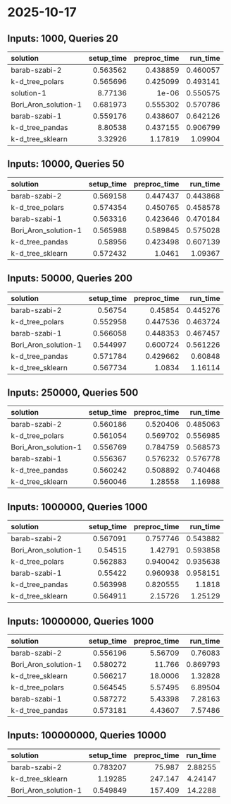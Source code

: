 # 2025-10-17

## Inputs: 1000, Queries 20

| solution             |   setup_time |   preproc_time |   run_time |
|:---------------------|-------------:|---------------:|-----------:|
| barab-szabi-2        |     0.563562 |       0.438859 |   0.460057 |
| k-d_tree_polars      |     0.565696 |       0.425099 |   0.493141 |
| solution-1           |     8.77136  |       1e-06    |   0.550575 |
| Bori_Aron_solution-1 |     0.681973 |       0.555302 |   0.570786 |
| barab-szabi-1        |     0.559176 |       0.438607 |   0.642126 |
| k-d_tree_pandas      |     8.80538  |       0.437155 |   0.906799 |
| k-d_tree_sklearn     |     3.32926  |       1.17819  |   1.09904  |

## Inputs: 10000, Queries 50

| solution             |   setup_time |   preproc_time |   run_time |
|:---------------------|-------------:|---------------:|-----------:|
| barab-szabi-2        |     0.569158 |       0.447437 |   0.443868 |
| k-d_tree_polars      |     0.574354 |       0.450765 |   0.458578 |
| barab-szabi-1        |     0.563316 |       0.423646 |   0.470184 |
| Bori_Aron_solution-1 |     0.565988 |       0.589845 |   0.575028 |
| k-d_tree_pandas      |     0.58956  |       0.423498 |   0.607139 |
| k-d_tree_sklearn     |     0.572432 |       1.0461   |   1.09367  |

## Inputs: 50000, Queries 200

| solution             |   setup_time |   preproc_time |   run_time |
|:---------------------|-------------:|---------------:|-----------:|
| barab-szabi-2        |     0.56754  |       0.45854  |   0.445276 |
| k-d_tree_polars      |     0.552958 |       0.447536 |   0.463724 |
| barab-szabi-1        |     0.566058 |       0.448353 |   0.467457 |
| Bori_Aron_solution-1 |     0.544997 |       0.600724 |   0.561226 |
| k-d_tree_pandas      |     0.571784 |       0.429662 |   0.60848  |
| k-d_tree_sklearn     |     0.567734 |       1.0834   |   1.16114  |

## Inputs: 250000, Queries 500

| solution             |   setup_time |   preproc_time |   run_time |
|:---------------------|-------------:|---------------:|-----------:|
| barab-szabi-2        |     0.560186 |       0.520406 |   0.485063 |
| k-d_tree_polars      |     0.561054 |       0.569702 |   0.556985 |
| Bori_Aron_solution-1 |     0.556769 |       0.784759 |   0.568573 |
| barab-szabi-1        |     0.556367 |       0.576232 |   0.576778 |
| k-d_tree_pandas      |     0.560242 |       0.508892 |   0.740468 |
| k-d_tree_sklearn     |     0.560046 |       1.28558  |   1.16988  |

## Inputs: 1000000, Queries 1000

| solution             |   setup_time |   preproc_time |   run_time |
|:---------------------|-------------:|---------------:|-----------:|
| barab-szabi-2        |     0.567091 |       0.757746 |   0.543882 |
| Bori_Aron_solution-1 |     0.54515  |       1.42791  |   0.593858 |
| k-d_tree_polars      |     0.562883 |       0.940042 |   0.935638 |
| barab-szabi-1        |     0.55422  |       0.960938 |   0.958151 |
| k-d_tree_pandas      |     0.563998 |       0.820555 |   1.1818   |
| k-d_tree_sklearn     |     0.564911 |       2.15726  |   1.25129  |

## Inputs: 10000000, Queries 1000

| solution             |   setup_time |   preproc_time |   run_time |
|:---------------------|-------------:|---------------:|-----------:|
| barab-szabi-2        |     0.556196 |        5.56709 |   0.76083  |
| Bori_Aron_solution-1 |     0.580272 |       11.766   |   0.869793 |
| k-d_tree_sklearn     |     0.566217 |       18.0006  |   1.32828  |
| k-d_tree_polars      |     0.564545 |        5.57495 |   6.89504  |
| barab-szabi-1        |     0.587272 |        5.43398 |   7.28163  |
| k-d_tree_pandas      |     0.573181 |        4.43607 |   7.57486  |

## Inputs: 100000000, Queries 10000

| solution             |   setup_time |   preproc_time |   run_time |
|:---------------------|-------------:|---------------:|-----------:|
| barab-szabi-2        |     0.783207 |         75.987 |    2.88255 |
| k-d_tree_sklearn     |     1.19285  |        247.147 |    4.24147 |
| Bori_Aron_solution-1 |     0.549849 |        157.409 |   14.2288  |